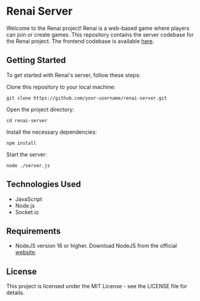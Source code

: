 # Renai Server

Welcome to the Renai project! Renai is a web-based game where players can join or create games. This repository contains the server codebase for the Renai project.
The frontend codebase is available [here](https://github.com/ikiwq/renai-frontend).
## Getting Started
To get started with Renai's server, follow these steps:

Clone this repository to your local machine:

    git clone https://github.com/your-username/renai-server.git
Open the project directory:

    cd renai-server

Install the necessary dependencies:

    npm install

Start the server:

    node ./server.js

## Technologies Used
- JavaScript
- Node.js
- Socket.io

## Requirements
- NodeJS version 16 or higher. Download NodeJS from the official [website](https://nodejs.org/en/download).

## License

This project is licensed under the MIT License - see the LICENSE file for details.
